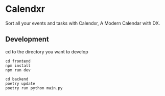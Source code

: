 # Calendxr
Sort all your events and tasks with Calendxr, A Modern Calendar with DX.

## Development
cd to the directory you want to develop
```shell
cd frontend
npm install
npm run dev
```
```shell
cd backend
poetry update
poetry run python main.py
```
